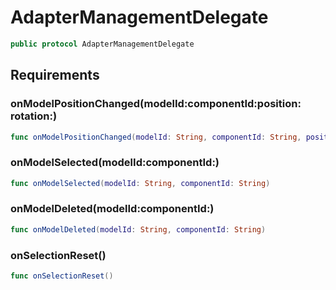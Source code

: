 # AdapterManagementDelegate

``` swift
public protocol AdapterManagementDelegate
```

## Requirements

### onModelPositionChanged(modelId:​componentId:​position:​rotation:​)

``` swift
func onModelPositionChanged(modelId: String, componentId: String, position: SCNVector3, rotation: SCNVector4)
```

### onModelSelected(modelId:​componentId:​)

``` swift
func onModelSelected(modelId: String, componentId: String)
```

### onModelDeleted(modelId:​componentId:​)

``` swift
func onModelDeleted(modelId: String, componentId: String)
```

### onSelectionReset()

``` swift
func onSelectionReset()
```
